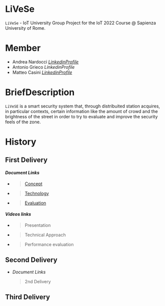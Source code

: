# LiVeSe
`LiVeSe` - IoT University Group Project for the IoT 2022 Course @ Sapienza University of Rome.

# Member

- Andrea Nardocci   [*LinkedinProfile*](https://www.linkedin.com/in/andrea-nardocci-4a1132235)
- Antonio Grieco    *LinkedinProfile*
- Matteo Casini     [*LinkedinProfile*](https://www.linkedin.com/in/matteo--casini)

# BriefDescription

`LiVeSE` is a smart security system that, through distribuited station acquires, in particular contexts, certain information like the amount of crowd and the brightness of the street in order to try to evaluate and improve the security feels of the zone.


# History

## First Delivery

####  *Document Links*
 
 -  >[Concept](https://github.com/nardoz-dev/projectName/blob/main/docs/1stdelivery/concept.md)

 -  >[Technology](https://github.com/nardoz-dev/projectName/blob/main/docs/1stdelivery/technology.md)

 -  >[Evaluation](https://github.com/nardoz-dev/projectName/blob/main/docs/1stdelivery/evaluation.md)
    
####  *Videos links*
  
 -  > Presentation

 -  > Technical Approach
 
 -  > Performance evaluation

## Second Delivery

  - *Document Links*
  
    > 2nd Delivery
 

## Third Delivery
